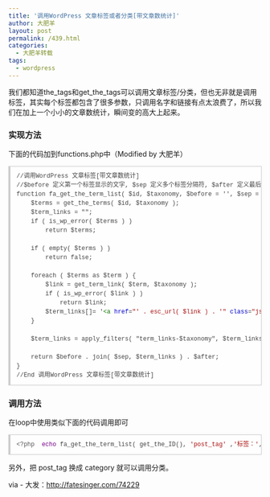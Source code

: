 ```yaml
---
title: '调用WordPress 文章标签或者分类[带文章数统计]'
author: 大肥羊
layout: post
permalink: /439.html
categories:
  - 大肥羊转载
tags:
  - wordpress
---
```

我们都知道the\_tags和get\_the_tags可以调用文章标签/分类，但也无非就是调用标签，其实每个标签都包含了很多参数，只调用名字和链接有点太浪费了，所以我们在加上一个小小的文章数统计，瞬间变的高大上起来。  


### 实现方法

下面的代码加到functions.php中（Modified by 大肥羊）

<pre style="margin:15px 0;font:100 12px/18px monaco, andale mono, courier new;padding:10px 12px;border:#ccc 1px solid;border-left-width:4px;background-color:#fefefe;box-shadow:0 0 4px #eee;word-break:break-all;word-wrap:break-word;color:#444">//调用WordPress 文章标签[带文章数统计]<br />//$before 定义第一个标签显示的文字, $sep 定义多个标签分隔符, $after 定义最后一个标签后显示的内容<br />function fa_get_the_term_list( $id, $taxonomy, $before = '', $sep = '', $after = '') {<br />    $terms = get_the_terms( $id, $taxonomy );<br />    $term_links = "";<br />    if ( is_wp_error( $terms ) )<br />        return $terms;<br /><br />    if ( empty( $terms ) )<br />        return false;<br /><br />    foreach ( $terms as $term ) {<br />        $link = get_term_link( $term, $taxonomy );<br />        if ( is_wp_error( $link ) )<br />            return $link;<br />        $term_links[]= '<span style="color:#170">&lt;a</span> <span style="color:#00c">href</span>=<span style="color:#a11">"' . esc_url( $link ) . '"</span> <span style="color:#00c">class</span>=<span style="color:#a11">"js-loaded post-keyword"</span> <span style="color:#00c">data-title</span>=<span style="color:#a11">"' . $term-&gt;name . '"</span> <span style="color:#00c">data-type</span>=<span style="color:#a11">"'. $taxonomy .'"</span> <span style="color:#00c">data-term-id</span>=<span style="color:#a11">"' . $term-&gt;term_id . '"</span><span style="color:#170">&gt;</span>' . $term-&gt;name . '<span style="color:#170">&lt;sup</span><span style="color:#170">&gt;</span>['. $term-&gt;count .']<span style="color:#170">&lt;/sup</span><span style="color:#170">&gt;</span><span style="color:#170">&lt;/a</span><span style="color:#170">&gt;</span>';<br />    }<br /><br />    $term_links = apply_filters( "term_links-$taxonomy", $term_links );<br /><br />    return $before . join( $sep, $term_links ) . $after;<br />}<br />//End 调用WordPress 文章标签[带文章数统计]</pre>

### 调用方法

在loop中使用类似下面的代码调用即可

<pre style="margin:15px 0;font:100 12px/18px monaco, andale mono, courier new;padding:10px 12px;border:#ccc 1px solid;border-left-width:4px;background-color:#fefefe;box-shadow:0 0 4px #eee;word-break:break-all;word-wrap:break-word;color:#444"><span style="color:#555">&lt;?php</span>  <span style="color:#708">echo</span> <span style="color:#@cm-word">fa_get_the_term_list</span>( <span style="color:#@cm-word">get_the_ID</span>(), <span style="color:#a11">'post_tag'</span> ,<span style="color:#a11">'标签：'</span>,<span style="color:#a11">'、'</span>,<span style="color:#a11">''</span>);  <span style="color:#a50">//文章标签[带文章数统计]   ?&gt;</span></pre>

另外，把 post_tag 换成 category 就可以调用分类。

via - 大发：http://fatesinger.com/74229